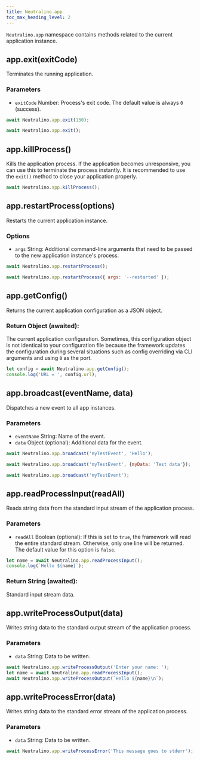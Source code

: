 ```yaml
---
title: Neutralino.app
toc_max_heading_level: 2
---
```


`Neutralino.app` namespace contains methods related to the current application instance.

## app.exit(exitCode)
Terminates the running application.

### Parameters

- `exitCode` Number: Process's exit code. The default value is always `0` (success).

```js
await Neutralino.app.exit(130);

await Neutralino.app.exit();
```

## app.killProcess()
Kills the application process. If the application becomes unresponsive,
you can use this to terminate the process instantly. It is recommended
to use the `exit()` method to close your application properly.

```js
await Neutralino.app.killProcess();
```

## app.restartProcess(options)
Restarts the current application instance.

### Options
- `args` String: Additional command-line arguments that need to be passed to the new application instance's process.

```js
await Neutralino.app.restartProcess();

await Neutralino.app.restartProcess({ args: '--restarted' });
```

## app.getConfig()
Returns the current application configuration as a JSON object.

### Return Object (awaited):
The current application configuration. Sometimes, this configuration object is not identical to your configuration file
because the framework updates the configuration during several situations such as config overriding via CLI arguments
and using `0` as the port.

```js
let config = await Neutralino.app.getConfig();
console.log('URL = ', config.url);
```

## app.broadcast(eventName, data)
Dispatches a new event to all app instances.

### Parameters

- `eventName` String: Name of the event.
- `data` Object (optional): Additional data for the event.

```js
await Neutralino.app.broadcast('myTestEvent', 'Hello');

await Neutralino.app.broadcast('myTestEvent', {myData: 'Test data'});

await Neutralino.app.broadcast('myTestEvent');
```

## app.readProcessInput(readAll)
Reads string data from the standard input stream of the application process.

### Parameters

- `readAll` Boolean (optional): If this is set to `true`, the framework will read the entire standard stream. Otherwise,
only one line will be returned. The default value for this option is `false`.

```js
let name = await Neutralino.app.readProcessInput();
console.log(`Hello ${name}`);
```

### Return String (awaited):
Standard input stream data.

## app.writeProcessOutput(data)
Writes string data to the standard output stream of the application process.

### Parameters

- `data` String: Data to be written.

```js
await Neutralino.app.writeProcessOutput('Enter your name: ');
let name = await Neutralino.app.readProcessInput();
await Neutralino.app.writeProcessOutput(`Hello ${name}\n`);
```

## app.writeProcessError(data)
Writes string data to the standard error stream of the application process.

### Parameters

- `data` String: Data to be written.

```js
await Neutralino.app.writeProcessError('This message goes to stderr');
```

